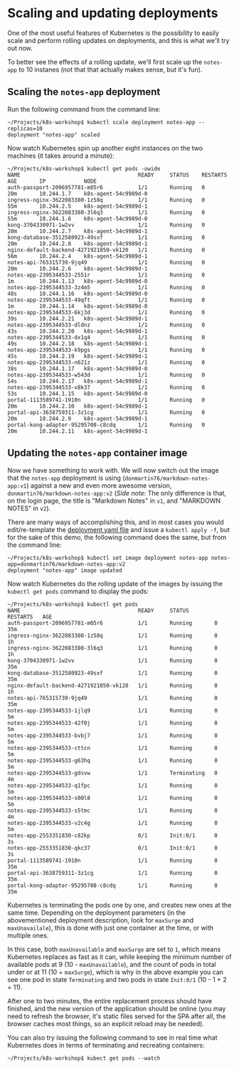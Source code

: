 # Scaling and updating deployments

One of the most useful features of Kubernetes is the possibility to easily scale and perform rolling updates on deployments, and this is what we'll try out now.

To better see the effects of a rolling update, we'll first scale up the `notes-app` to 10 instanes (not that that actually makes sense, but it's fun).

## Scaling the `notes-app` deployment

Run the following command from the command line:

```
~/Projects/k8s-workshop$ kubectl scale deployment notes-app --replicas=10
deployment "notes-app" scaled
```

Now watch Kubernetes spin up another eight instances on the two machines (it takes around a minute):

```
~/Projects/k8s-workshop$ kubectl get pods -owide
NAME                                     READY     STATUS    RESTARTS   AGE       IP            NODE
auth-passport-2096957781-m05r6           1/1       Running   0          20m       10.244.1.7    k8s-agent-54c9989d-0
ingress-nginx-3622083380-1z58q           1/1       Running   0          55m       10.244.2.5    k8s-agent-54c9989d-1
ingress-nginx-3622083380-3l6q3           1/1       Running   0          55m       10.244.1.6    k8s-agent-54c9989d-0
kong-3704330971-1w2vv                    1/1       Running   0          20m       10.244.2.7    k8s-agent-54c9989d-1
kong-database-3512580923-49sxf           1/1       Running   0          20m       10.244.2.8    k8s-agent-54c9989d-1
nginx-default-backend-4271921850-vk120   1/1       Running   0          56m       10.244.2.4    k8s-agent-54c9989d-1
notes-api-765315739-9jq49                1/1       Running   0          20m       10.244.2.6    k8s-agent-54c9989d-1
notes-app-2395344533-2551r               1/1       Running   0          1m        10.244.1.13   k8s-agent-54c9989d-0
notes-app-2395344533-3z4m5               1/1       Running   0          48s       10.244.1.16   k8s-agent-54c9989d-0
notes-app-2395344533-49qft               1/1       Running   0          1m        10.244.1.14   k8s-agent-54c9989d-0
notes-app-2395344533-6kj3d               1/1       Running   0          39s       10.244.2.21   k8s-agent-54c9989d-1
notes-app-2395344533-dldnz               1/1       Running   0          43s       10.244.2.20   k8s-agent-54c9989d-1
notes-app-2395344533-dx1q4               1/1       Running   0          49s       10.244.2.18   k8s-agent-54c9989d-1
notes-app-2395344533-k9pgs               1/1       Running   0          45s       10.244.2.19   k8s-agent-54c9989d-1
notes-app-2395344533-n621z               1/1       Running   0          38s       10.244.1.17   k8s-agent-54c9989d-0
notes-app-2395344533-w543d               1/1       Running   0          54s       10.244.2.17   k8s-agent-54c9989d-1
notes-app-2395344533-x8k37               1/1       Running   0          53s       10.244.1.15   k8s-agent-54c9989d-0
portal-1113589741-1910n                  1/1       Running   0          20m       10.244.2.10   k8s-agent-54c9989d-1
portal-api-3638759311-3z1cg              1/1       Running   0          20m       10.244.2.9    k8s-agent-54c9989d-1
portal-kong-adapter-95295708-c8cdq       1/1       Running   0          20m       10.244.2.11   k8s-agent-54c9989d-1
```

## Updating the `notes-app` container image

Now we have something to work with. We will now switch out the image that the `notes-app` deployment is using (`donmartin76/markdown-notes-app:v1`) against a new and even more awesome version, `donmartin76/markdown-notes-app:v2` (_Side note_: The only difference is that, on the login page, the title is "Markdown Notes" in `v1`, and "MARKDOWN NOTES" in `v2`).

There are many ways of accomplishing this, and in most cases you would edit/re-template the [deployment yaml file](../04-full-app/notes/notes-deployment.yml.template) and issue a `kubectl apply -f`, but for the sake of this demo, the following command does the same, but from the command line:

```
~/Projects/k8s-workshop$ kubectl set image deployment notes-app notes-app=donmartin76/markdown-notes-app:v2
deployment "notes-app" image updated
```

Now watch Kubernetes do the rolling update of the images by issuing the `kubectl get pods` command to display the pods:

```
~/Projects/k8s-workshop$ kubectl get pods
NAME                                     READY     STATUS        RESTARTS   AGE
auth-passport-2096957781-m05r6           1/1       Running       0          35m
ingress-nginx-3622083380-1z58q           1/1       Running       0          1h
ingress-nginx-3622083380-3l6q3           1/1       Running       0          1h
kong-3704330971-1w2vv                    1/1       Running       0          35m
kong-database-3512580923-49sxf           1/1       Running       0          35m
nginx-default-backend-4271921850-vk120   1/1       Running       0          1h
notes-api-765315739-9jq49                1/1       Running       0          35m
notes-app-2395344533-1jlq9               1/1       Running       0          5m
notes-app-2395344533-42f0j               1/1       Running       0          5m
notes-app-2395344533-bvbj7               1/1       Running       0          5m
notes-app-2395344533-cttcn               1/1       Running       0          5m
notes-app-2395344533-g63hq               1/1       Running       0          5m
notes-app-2395344533-gdsvw               1/1       Terminating   0          4m
notes-app-2395344533-q1fpc               1/1       Running       0          5m
notes-app-2395344533-s00l8               1/1       Running       0          5m
notes-app-2395344533-s5tmc               1/1       Running       0          4m
notes-app-2395344533-v2c4g               1/1       Running       0          5m
notes-app-2553351830-c82kp               0/1       Init:0/1      0          3s
notes-app-2553351830-qkc37               0/1       Init:0/1      0          3s
portal-1113589741-1910n                  1/1       Running       0          35m
portal-api-3638759311-3z1cg              1/1       Running       0          35m
portal-kong-adapter-95295708-c8cdq       1/1       Running       0          35m
```

Kubernetes is terminating the pods one by one, and creates new ones at the same time. Depending on the deployment parameters (in the abovementioned deployment description, look for `maxSurge` and `maxUnavailale`), this is done with just one container at the time, or with multiple ones.

In this case, both `maxUnavailable` and `maxSurge` are set to `1`, which means Kubernetes replaces as fast as it can, while keeping the minimum number of available pods at 9 (10 - `maxUnavailable`), and the count of pods in total under or at 11 (10 + `maxSurge`), which is why in the above example you can see one pod in state `Terminating` and two pods in state `Init:0/1` (10 - 1 + 2 = 11).

After one to two minutes, the entire replacement process should have finished, and the new version of the application should be online (you may need to refresh the browser, it's static files served for the SPA after all, the browser caches most things, so an explicit reload may be needed).

You can also try issuing the following command to see in real time what Kubernetes does in terms of terminating and recreating containers:

```
~/Projects/k8s-workshop$ kubect get pods --watch
```
